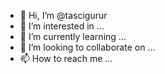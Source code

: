 - 👋 Hi, I’m @tascigurur
- 👀 I’m interested in ...
- 🌱 I’m currently learning ...
- 💞️ I’m looking to collaborate on ...
- 📫 How to reach me ...

<!---
tascigurur/tascigurur is a ✨ special ✨ repository because its `README.md` (this file) appears on your GitHub profile.
You can click the Preview link to take a look at your changes.
--->
